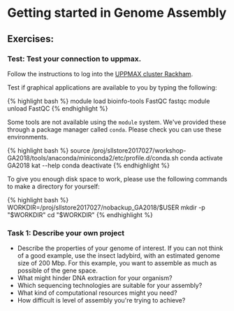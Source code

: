 # Getting started in Genome Assembly

## Exercises:

### Test: Test your connection to uppmax.

Follow the instructions to log into the [UPPMAX cluster Rackham](../uppmax_login.md).

Test if graphical applications are available to you by typing the following:

{% highlight bash %}
module load bioinfo-tools FastQC
fastqc
module unload FastQC
{% endhighlight %}

Some tools are not available using the `module` system. We've provided these through a package manager called
`conda`. Please check you can use these environments.

{% highlight bash %}
source /proj/sllstore2017027/workshop-GA2018/tools/anaconda/miniconda2/etc/profile.d/conda.sh
conda activate GA2018
kat --help
conda deactivate
{% endhighlight %}

To give you enough disk space to work, please use the following commands to make a directory for yourself:

{% highlight bash %}
WORKDIR=/proj/sllstore2017027/nobackup_GA2018/$USER
mkdir -p "$WORKDIR"
cd "$WORKDIR"
{% endhighlight %}

### Task 1: Describe your own project

* Describe the properties of your genome of interest. If you can not think of a good example, use the insect ladybird, with an estimated genome size of 200 Mbp. For this example, you want to assemble as much as possible of the gene space.
* What might hinder DNA extraction for your organism?
* Which sequencing technologies are suitable for your assembly?
* What kind of computational resources might you need?
* How difficult is level of assembly you're trying to achieve?
